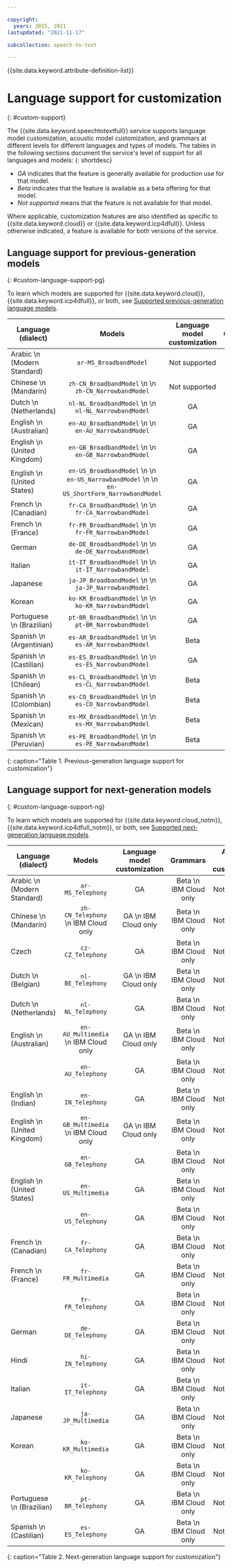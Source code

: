 ```yaml
---

copyright:
  years: 2015, 2021
lastupdated: "2021-11-17"

subcollection: speech-to-text

---
```


{{site.data.keyword.attribute-definition-list}}

# Language support for customization
{: #custom-support}

The {{site.data.keyword.speechtotextfull}} service supports language model customization, acoustic model customization, and grammars at different levels for different languages and types of models. The tables in the following sections document the service's level of support for all languages and models:
{: shortdesc}

-   *GA* indicates that the feature is generally available for production use for that model.
-   *Beta* indicates that the feature is available as a beta offering for that model.
-   *Not supported* means that the feature is not available for that model.

Where applicable, customization features are also identified as specific to {{site.data.keyword.cloud}} or {{site.data.keyword.icp4dfull}}. Unless otherwise indicated, a feature is available for both versions of the service.

## Language support for previous-generation models
{: #custom-language-support-pg}

To learn which models are supported for {{site.data.keyword.cloud}}, {{site.data.keyword.icp4dfull}}, or both, see [Supported previous-generation language models](/docs/speech-to-text?topic=speech-to-text-models#models-supported).

| Language (dialect) | Models | Language model customization | Grammars | Acoustic model customization |
|------------------------|:-----------:|:----------------------------------------:|:----------------------------------------:|:----------------------------------------:|
| Arabic  \n (Modern Standard) | `ar-MS_BroadbandModel` | Not supported | Not supported | GA |
| Chinese  \n (Mandarin) | `zh-CN_BroadbandModel`  \n   \n `zh-CN_NarrowbandModel` | Not supported | Not supported | GA |
| Dutch  \n (Netherlands) | `nl-NL_BroadbandModel`  \n   \n `nl-NL_NarrowbandModel` | GA | GA | GA |
| English  \n (Australian) | `en-AU_BroadbandModel`  \n   \n `en-AU_NarrowbandModel` | GA | GA | GA |
| English  \n (United Kingdom) | `en-GB_BroadbandModel`  \n   \n `en-GB_NarrowbandModel` | GA | GA | GA |
| English  \n (United States) |  `en-US_BroadbandModel`  \n   \n `en-US_NarrowbandModel`  \n   \n `en-US_ShortForm_NarrowbandModel` | GA | GA | GA |
| French  \n (Canadian) | `fr-CA_BroadbandModel`  \n   \n `fr-CA_NarrowbandModel` | GA | GA | GA |
| French  \n (France) | `fr-FR_BroadbandModel`  \n   \n `fr-FR_NarrowbandModel` | GA | GA | GA |
| German | `de-DE_BroadbandModel`  \n   \n `de-DE_NarrowbandModel` | GA | GA | GA |
| Italian | `it-IT_BroadbandModel`  \n   \n `it-IT_NarrowbandModel` | GA | GA | GA |
| Japanese | `ja-JP_BroadbandModel`  \n   \n `ja-JP_NarrowbandModel` | GA | GA | GA |
| Korean | `ko-KR_BroadbandModel`  \n   \n `ko-KR_NarrowbandModel` | GA | GA | GA |
| Portuguese  \n (Brazilian) | `pt-BR_BroadbandModel`  \n   \n `pt-BR_NarrowbandModel` | GA | GA | GA |
| Spanish  \n (Argentinian) | `es-AR_BroadbandModel`  \n   \n `es-AR_NarrowbandModel` | Beta | Beta | Beta |
| Spanish  \n (Castilian) | `es-ES_BroadbandModel`  \n   \n `es-ES_NarrowbandModel` | GA | GA | GA |
| Spanish  \n (Chilean) | `es-CL_BroadbandModel`  \n   \n `es-CL_NarrowbandModel` | Beta | Beta | Beta |
| Spanish  \n (Colombian) | `es-CO_BroadbandModel`  \n   \n `es-CO_NarrowbandModel` | Beta | Beta | Beta |
| Spanish  \n (Mexican) | `es-MX_BroadbandModel`  \n   \n `es-MX_NarrowbandModel` | Beta | Beta | Beta |
| Spanish  \n (Peruvian) | `es-PE_BroadbandModel`  \n   \n `es-PE_NarrowbandModel` | Beta | Beta | Beta |
{: caption="Table 1. Previous-generation language support for customization"}

## Language support for next-generation models
{: #custom-language-support-ng}

To learn which models are supported for {{site.data.keyword.cloud_notm}}, {{site.data.keyword.icp4dfull_notm}}, or both, see [Supported next-generation language models](/docs/speech-to-text?topic=speech-to-text-models-ng#models-ng-supported).

| Language (dialect) |  Models | Language model customization | Grammars | Acoustic model customization |
|------------------------|:-----------:|:----------------------------------------:|:----------------------------------------:|:----------------------------------------:|
| Arabic  \n (Modern Standard) | `ar-MS_Telephony` | GA | Beta  \n IBM Cloud only | Not supported |
| Chinese  \n (Mandarin) | `zh-CN_Telephony`  \n IBM Cloud only | GA  \n IBM Cloud only | Beta  \n IBM Cloud only | Not supported |
| Czech | `cz-CZ_Telephony` | GA | Beta  \n IBM Cloud only | Not supported |
| Dutch  \n (Belgian) | `nl-BE_Telephony` | GA  \n IBM Cloud only | Beta  \n IBM Cloud only | Not supported |
| Dutch  \n (Netherlands) | `nl-NL_Telephony` | GA | Beta  \n IBM Cloud only | Not supported |
| English  \n (Australian) | `en-AU_Multimedia`  \n IBM Cloud only | GA  \n IBM Cloud only | Beta  \n IBM Cloud only | Not supported |
| | `en-AU_Telephony` | GA | Beta  \n IBM Cloud only | Not supported |
| English  \n (Indian) | `en-IN_Telephony` | GA | Beta  \n IBM Cloud only | Not supported |
| English  \n (United Kingdom) | `en-GB_Multimedia`  \n IBM Cloud only | GA  \n IBM Cloud only | Beta  \n IBM Cloud only | Not supported |
| | `en-GB_Telephony` | GA | Beta  \n IBM Cloud only | Not supported |
| English  \n (United States) | `en-US_Multimedia` | GA | Beta  \n IBM Cloud only | Not supported |
| | `en-US_Telephony` | GA | Beta  \n IBM Cloud only | Not supported |
| French  \n (Canadian) | `fr-CA_Telephony` | GA | Beta  \n IBM Cloud only | Not supported |
| French  \n (France) | `fr-FR_Multimedia` | GA | Beta  \n IBM Cloud only | Not supported |
| | `fr-FR_Telephony` | GA | Beta  \n IBM Cloud only | Not supported |
| German | `de-DE_Telephony` | GA | Beta  \n IBM Cloud only | Not supported |
| Hindi | `hi-IN_Telephony` | GA | Beta  \n IBM Cloud only | Not supported |
| Italian | `it-IT_Telephony` | GA | Beta  \n IBM Cloud only | Not supported |
| Japanese | `ja-JP_Multimedia` | GA | Beta  \n IBM Cloud only | Not supported |
| Korean | `ko-KR_Multimedia` | GA | Beta  \n IBM Cloud only | Not supported |
| | `ko-KR_Telephony` | GA | Beta  \n IBM Cloud only | Not supported |
| Portuguese  \n (Brazilian) | `pt-BR_Telephony` | GA | Beta  \n IBM Cloud only | Not supported |
| Spanish  \n (Castilian) | `es-ES_Telephony` | GA | Beta  \n IBM Cloud only | Not supported |
{: caption="Table 2. Next-generation language support for customization"}
